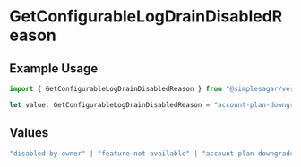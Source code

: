 # GetConfigurableLogDrainDisabledReason

## Example Usage

```typescript
import { GetConfigurableLogDrainDisabledReason } from "@simplesagar/vercel/models/getconfigurablelogdrainop.js";

let value: GetConfigurableLogDrainDisabledReason = "account-plan-downgrade";
```

## Values

```typescript
"disabled-by-owner" | "feature-not-available" | "account-plan-downgrade" | "disabled-by-admin"
```